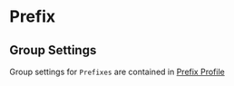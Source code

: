 # Prefix

## Group Settings
Group settings for `Prefixes` are contained in [Prefix Profile](../prefix-profile/index.md)
